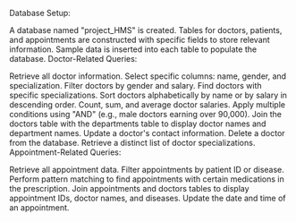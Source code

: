 Database Setup:

A database named "project_HMS" is created.
Tables for doctors, patients, and appointments are constructed with specific fields to store relevant information.
Sample data is inserted into each table to populate the database.
Doctor-Related Queries:

Retrieve all doctor information.
Select specific columns: name, gender, and specialization.
Filter doctors by gender and salary.
Find doctors with specific specializations.
Sort doctors alphabetically by name or by salary in descending order.
Count, sum, and average doctor salaries.
Apply multiple conditions using "AND" (e.g., male doctors earning over 90,000).
Join the doctors table with the departments table to display doctor names and department names.
Update a doctor's contact information.
Delete a doctor from the database.
Retrieve a distinct list of doctor specializations.
Appointment-Related Queries:

Retrieve all appointment data.
Filter appointments by patient ID or disease.
Perform pattern matching to find appointments with certain medications in the prescription.
Join appointments and doctors tables to display appointment IDs, doctor names, and diseases.
Update the date and time of an appointment.
